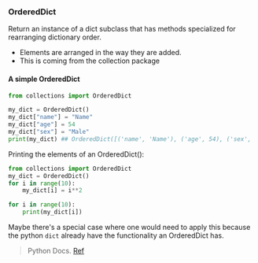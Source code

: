 ### OrderedDict
Return an instance of a dict subclass that has methods specialized for rearranging dictionary order.
* Elements are arranged in the way they are added.
* This is coming from the collection package
#### A simple OrderedDict
````python
from collections import OrderedDict

my_dict = OrderedDict()
my_dict["name"] = "Name"
my_dict["age"] = 54
my_dict["sex"] = "Male"
print(my_dict) ## OrderedDict([('name', 'Name'), ('age', 54), ('sex', 'Male')])
````
Printing the elements of an OrderedDict():
```python
from collections import OrderedDict
my_dict = OrderedDict()
for i in range(10):
    my_dict[i] = i**2

for i in range(10):
    print(my_dict[i])
```
Maybe there's a special case where one would need to apply this because the  python `dict` already have the functionality
an OrderedDict has.
> Python Docs. [Ref](https://docs.python.org/3/library/collections.html)